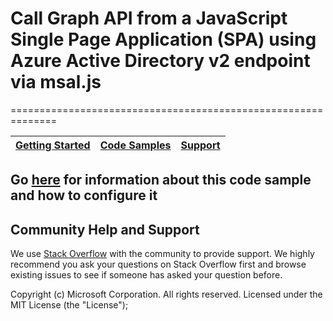 # Call Graph API from a JavaScript Single Page Application (SPA) using Azure Active Directory v2 endpoint via msal.js
==============================================================

| [Getting Started](https://aka.ms/aadv2)| [Code Samples](https://github.com/azure-samples/) | [Support](README.md#community-help-and-support)
| --- | --- | --- |

## Go [here](https://docs.microsoft.com/azure/active-directory/develop/guidedsetups/active-directory-javascriptspa) for information about this code sample and how to configure it

## Community Help and Support

We use [Stack Overflow](http://stackoverflow.com/questions/tagged/azure-active-directory) with the community to provide support. We highly recommend you ask your questions on Stack Overflow first and browse existing issues to see if someone has asked your question before.

Copyright (c) Microsoft Corporation.  All rights reserved. Licensed under the MIT License (the "License");
